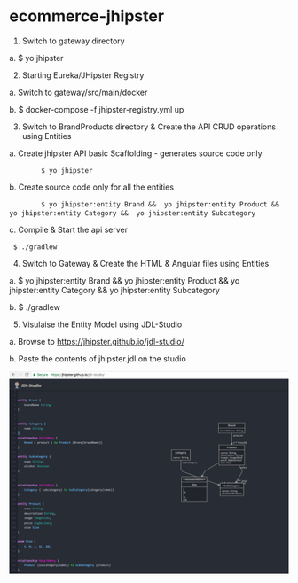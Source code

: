 # ecommerce-jhipster

1. Switch to gateway directory

  a. $ yo jhipster
  
2. Starting Eureka/JHipster Registry

  a. Switch to gateway/src/main/docker
  
  b. $ docker-compose -f jhipster-registry.yml up
  
  
3. Switch to BrandProducts directory & Create the API CRUD operations using Entities

  a. Create jhipster API basic Scaffolding - generates source code only
  
            $ yo jhipster
            
  b. Create source code only for all the entities
  
            $ yo jhipster:entity Brand &&  yo jhipster:entity Product &&  yo jhipster:entity Category &&  yo jhipster:entity Subcategory
            
  c. Compile & Start the api server 
  
     $ ./gradlew
  
4. Switch to Gateway & Create the HTML & Angular files using Entities

  a. $ yo jhipster:entity Brand &&  yo jhipster:entity Product &&  yo jhipster:entity Category &&  yo jhipster:entity Subcategory
  
  b. $ ./gradlew
  
  
5. Visulaise the Entity Model using JDL-Studio 

  a. Browse to https://jhipster.github.io/jdl-studio/
  
  b. Paste the contents of jhipster.jdl on the studio
  
  [![mutt dark](https://github.com/adhulappanavar/ecommerce-jhipster/blob/master/JhipsterJDLStudioEntityDiagram4Ecomm.png)](https://github.com/adhulappanavar/ecommerce-jhipster/blob/master/JhipsterJDLStudioEntityDiagram4Ecomm.png)
  
